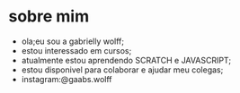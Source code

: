 # sobre mim
- ola;eu sou a gabrielly wolff;
- estou interessado em cursos;
- atualmente estou aprendendo SCRATCH e JAVASCRIPT;
- estou disponivel para colaborar e ajudar meu colegas;
- instagram:@gaabs.wolff
